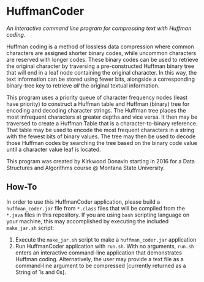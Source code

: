 # HuffmanCoder

*An interactive command line program for compressing text with Huffman coding.*

Huffman coding is a method of lossless data compression where common characters are assigned shorter binary codes, while uncommon characters are reserved with longer codes. These binary codes can be used to retrieve the original character by traversing a pre-constructed Huffman binary tree that will end in a leaf node containing the original character. In this way, the text information can be stored using fewer bits, alongside a corresponding binary-tree key to retrieve _all_ the original textual information. 

This program uses a priority queue of character frequency nodes (least have priority) to construct a Huffman table and Huffman (binary) tree for encoding and decoding character strings. The Huffman tree places the most infrequent characters at greater depths and vice versa. It then may be traversed to create a Huffman Table that is a character-to-binary reference. That table may be used to encode the most frequent characters in a string with the fewest bits of binary values. The tree may then be used to decode those Huffman codes by searching the tree based on the binary code value until a character value leaf is located.

This program was created by Kirkwood Donavin starting in 2016 for a Data Structures and Algorithms course @ Montana State University. 

## How-To

In order to use this HuffmanCoder application, please build a `huffman_coder.jar` file from `*.class` files that will be compiled from the `*.java` files in this repository. If you are using `bash` scripting language on your machine, this may accomplished by executing the included `make_jar.sh` script:

1. Execute the `make_jar.sh` script to make a `huffman_coder.jar` application
2. Run HuffmanCoder application with `run.sh`. With no arguments, `run.sh` enters an interactive command-line application that demonstrates Huffman coding. Alternatively, the user may provide a text file as a command-line argument to be compressed [currently returned as a String of 1s and 0s]. 
